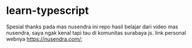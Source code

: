 # learn-typescript

Spesial thanks pada mas nusendra ini repo hasil belajar dari video mas nusendra, saya ngak kenal tapi tau di komunitas surabaya js.
link personal webnya https://nusendra.com/;
